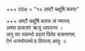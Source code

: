 +++
title = "१० अष्टौ चक्षूंषि कवयः"

+++
अष्टौ चक्षूंषि कवयः सं नमन्त्व्  
अश्वा प्राकाशा ऋजु धावयन्तः ।  
अनु त्वा स्कम्भो ददतां पितेव चक्रमाणम्  
ऐनं धत्स्वोपस्थे प्र तिरात्य् आयुः ॥